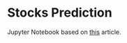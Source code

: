 # Stocks Prediction

Jupyter Notebook based on
[this](https://towardsdatascience.com/in-12-minutes-stocks-analysis-with-pandas-and-scikit-learn-a8d8a7b50ee7)
article.
